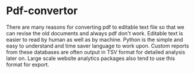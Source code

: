 # Pdf-convertor
There are many reasons for converting pdf to editable text file so that we can revise the old documents and always pdf don't work. Editable text is easier to read by human as well as by machine. Python is the simple and easy to understand and time saver language to work upon. Custom reports from these databases are often output in TSV format for detailed analysis later on. Large scale website analytics packages also tend to use this format for export.
